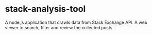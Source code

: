 # stack-analysis-tool
A node.js application that crawls data from Stack Exchange API. A web viewer to search, filter and review the collected posts.
